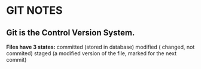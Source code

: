# GIT NOTES
## Git is the Control Version System.


**Files have 3 states:**
committed (stored in database)
modified ( changed, not commited)
staged (a modified version of the file, marked for the next commit)



